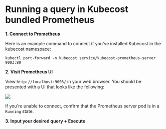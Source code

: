 Running a query in Kubecost bundled Prometheus
==============================================

__1. Connect to Prometheus__

Here is an example command to connect if you've installed Kubecost in the kubecost namespace:

```
kubectl port-forward -n kubecost service/kubecost-prometheus-server 9003:80
```

__2. Visit Prometheus UI__

View `http://localhost:9003/` in your web browser. You should be presented with a UI that looks like the following:

![](https://raw.githubusercontent.com/kubecost/docs/main/images/prom-ui.png)

If you're unable to connect, confirm that the Prometheus server pod is in a `Running` state. 


__3. Input your desired query + Execute__



<!--- {"article":"4407601824279","section":"4402815656599","permissiongroup":"1500001277122"} --->
